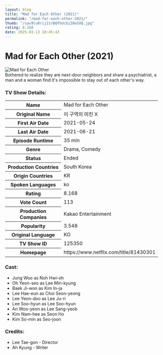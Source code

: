 ```yaml
---
layout: blog
title: "Mad for Each Other (2021)"
permalink: "/mad-for-each-other-2021/"
thumb: "/sav9luRrij21rBQfhUcbiI0e5XQ.jpg"
rating: 8.168
date: 2025-03-13 10:45:43
---
```

<h1 class="title">Mad for Each Other (2021)</h1><div class="poster"><img src="{{ site.imglink }}/sav9luRrij21rBQfhUcbiI0e5XQ.jpg" class="img-fluid my-3" alt="Mad for Each Other"/></div><div class="plot">Bothered to realize they are next-door neighbors and share a psychiatrist, a man and a woman find it's impossible to stay out of each other's way.</div><h3>TV Show Details:</h3><table class="table table-bordered details"><tr><th>Name</th><td>Mad for Each Other</td></tr><tr><th>Original Name</th><td>이 구역의 미친 X</td></tr><tr><th>First Air Date</th><td>2021-05-24</td></tr><tr><th>Last Air Date</th><td>2021-06-21</td></tr><tr><th>Episode Runtime</th><td>35 min</td></tr><tr><th>Genre</th><td>Drama, Comedy</td></tr><tr><th>Status</th><td>Ended</td></tr><tr><th>Production Countries</th><td>South Korea</td></tr><tr><th>Origin Countries</th><td>KR</td></tr><tr><th>Spoken Languages</th><td>ko</td></tr><tr><th>Rating</th><td>8.168</td></tr><tr><th>Vote Count</th><td>113</td></tr><tr><th>Production Companies</th><td>Kakao Entertainment</td></tr><tr><th>Popularity</th><td>3.548</td></tr><tr><th>Original Language</th><td>KO</td></tr><tr><th>TV Show ID</th><td>125350</td></tr><tr><th>Homepage</th><td>https://www.netflix.com/title/81430301</td></tr></table><h3>Cast:</h3><ul class="list-group cast"><li>Jung Woo as Noh Hwi-oh</li><li>Oh Yeon-seo as Lee Min-kyung</li><li>Baek Ji-won as Kim In-ja</li><li>Lee Hae-eun as Choi Seon-yeong</li><li>Lee Yeon-doo as Lee Ju-ri</li><li>Lee Soo-hyun as Lee Soo-hyun</li><li>An Woo-yeon as Lee Sang-yeob</li><li>Kim Nam-hee as Seon Ho</li><li>Kim So-min as Seo-joon</li></ul><h3>Credits:</h3><ul class="list-group crew"><li>Lee Tae-gon - Director</li><li>Ah Kyung - Writer</li></ul>